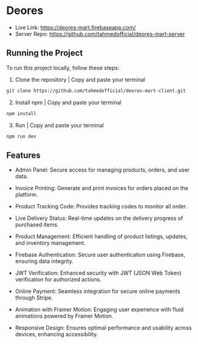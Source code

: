# Deores

- Live Link: https://deores-mart.firebaseapp.com/
- Server Repo: https://github.com/tahmedofficial/deores-mart-server

## Running the Project

To run this project locally, follow these steps:

1. Clone the repository | Copy and paste your terminal
 ```bash
 git clone https://github.com/tahmedofficial/deores-mart-client.git
```

2. Install npm | Copy and paste your terminal
 ```bash
 npm install
```

3. Run | Copy and paste your terminal
 ```bash
 npm run dev
```

## Features

- Admin Panel: Secure access for managing products, orders, and user data.

- Invoice Printing: Generate and print invoices for orders placed on the platform.

- Product Tracking Code: Provides tracking codes to monitor all order.

- Live Delivery Status: Real-time updates on the delivery progress of purchased items.

- Product Management: Efficient handling of product listings, updates, and inventory management.

- Firebase Authentication: Secure user authentication using Firebase, ensuring data integrity.

- JWT Verification: Enhanced security with JWT (JSON Web Token) verification for authorized actions.

- Online Payment: Seamless integration for secure online payments through Stripe.

- Animation with Framer Motion: Engaging user experience with fluid animations powered by Framer Motion.

- Responsive Design: Ensures optimal performance and usability across devices, enhancing accessibility.
